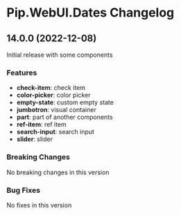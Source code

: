 # Pip.WebUI.Dates Changelog

## <a name="14.0.0"></a> 14.0.0 (2022-12-08)

Initial release with some components

### Features
* **check-item**: check item
* **color-picker**: color picker
* **empty-state**: custom empty state
* **jumbotron**: visual container
* **part**: part of another components
* **ref-item**: ref item
* **search-input**: search input
* **slider**: slider

### Breaking Changes
No breaking changes in this version

### Bug Fixes
No fixes in this version
